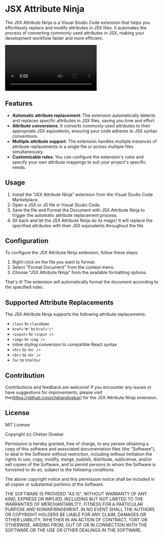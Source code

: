 # JSX Attribute Ninja

The JSX Attribute Ninja is a Visual Studio Code extension that helps you effortlessly replace and modify attributes in JSX files. It automates the process of converting commonly used attributes in JSX, making your development workflow faster and more efficient.

<video src="VID_20230614_090855.mp4" controls title="Title"></video>
## Features

- **Automatic attribute replacement**: The extension automatically detects and replaces specific attributes in JSX files, saving you time and effort.
- **Attribute conversions**: It converts commonly used attributes to their appropriate JSX equivalents, ensuring your code adheres to JSX syntax conventions.
- **Multiple attribute support**: The extension handles multiple instances of attribute replacements in a single file or across multiple files simultaneously.
- **Customizable rules**: You can configure the extension's rules and specify your own attribute mappings to suit your project's specific needs.

## Usage

1. Install the "JSX Attribute Ninja" extension from the Visual Studio Code Marketplace.
2. Open a JSX or JS file in Visual Studio Code.
3. Save the file and Format the Document with JSX Attribute Ninja to trigger the automatic attribute replacement process.
4. Sit back and let the JSX Attribute Ninja do its magic! It will replace the specified attributes with their JSX equivalents throughout the file.

## Configuration

To configure the JSX Attribute Ninja extension, follow these steps:

1. Right-click on the file you want to format.
2. Select "Format Document" from the context menu.
3. Choose "JSX Attribute Ninja" from the available formatting options.

That's it! The extension will automatically format the document according to the specified rules.

## Supported Attribute Replacements

The JSX Attribute Ninja supports the following attribute replacements:

- `class` to `className`
- `href="#"` to `href="/"`
- `<input>` to `<input />`
- `<img>` to `<img />`
- Inline styling conversion to compatible React syntax
- `<hr>` to `<hr />`
- `<br>` to `<br />`
- `for` to `htmlFor`

## Contribution

Contributions and feedback are welcome! If you encounter any issues or have suggestions for improvements, please visit the(https://github.com/chetandivekar) for the JSX Attribute Ninja extension.

## License

MIT License

Copyright (c) Chetan Divekar

Permission is hereby granted, free of charge, to any person obtaining a copy of this software and associated documentation files (the "Software"), to deal in the Software without restriction, including without limitation the rights to use, copy, modify, merge, publish, distribute, sublicense, and/or sell copies of the Software, and to permit persons to whom the Software is furnished to do so, subject to the following conditions:

The above copyright notice and this permission notice shall be included in all copies or substantial portions of the Software.

THE SOFTWARE IS PROVIDED "AS IS", WITHOUT WARRANTY OF ANY KIND, EXPRESS OR IMPLIED, INCLUDING BUT NOT LIMITED TO THE WARRANTIES OF MERCHANTABILITY, FITNESS FOR A PARTICULAR PURPOSE AND NONINFRINGEMENT. IN NO EVENT SHALL THE AUTHORS OR COPYRIGHT HOLDERS BE LIABLE FOR ANY CLAIM, DAMAGES OR OTHER LIABILITY, WHETHER IN AN ACTION OF CONTRACT, TORT OR OTHERWISE, ARISING FROM, OUT OF OR IN CONNECTION WITH THE SOFTWARE OR THE USE OR OTHER DEALINGS IN THE SOFTWARE.
